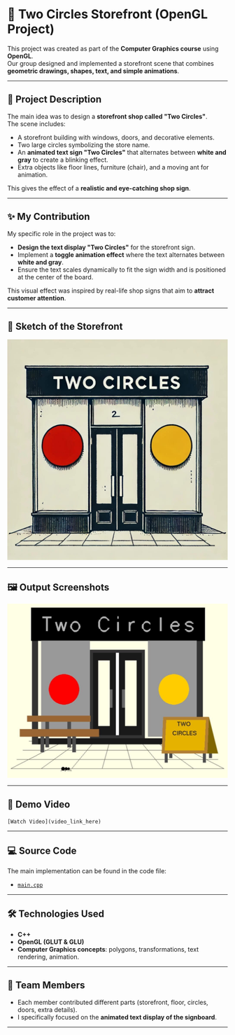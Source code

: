 # 🏪 Two Circles Storefront (OpenGL Project)

This project was created as part of the **Computer Graphics course** using **OpenGL**.  
Our group designed and implemented a storefront scene that combines **geometric drawings, shapes, text, and simple animations**.

---

## 📌 Project Description
The main idea was to design a **storefront shop called "Two Circles"**.  
The scene includes:
- A storefront building with windows, doors, and decorative elements.  
- Two large circles symbolizing the store name.  
- An **animated text sign "Two Circles"** that alternates between **white and gray** to create a blinking effect.  
- Extra objects like floor lines, furniture (chair), and a moving ant for animation.

This gives the effect of a **realistic and eye-catching shop sign**.

---

## ✨ My Contribution
My specific role in the project was to:
- **Design the text display "Two Circles"** for the storefront sign.  
- Implement a **toggle animation effect** where the text alternates between **white and gray**.  
- Ensure the text scales dynamically to fit the sign width and is positioned at the center of the board.

This visual effect was inspired by real-life shop signs that aim to **attract customer attention**.

---

## 📝 Sketch of the Storefront


![Sketch](https://github.com/JawaherMQ5/Two-Circles-Storefront-OpenGL-/blob/main/sketch.jpg)

---

## 🖼️ Output Screenshots

![Output](https://github.com/JawaherMQ5/Two-Circles-Storefront-OpenGL-/blob/main/output.jpg)

---

## 🎥 Demo Video


`[Watch Video](video_link_here)`

---

## 💻 Source Code
The main implementation can be found in the code file:

- [`main.cpp`](main.cpp)

---

## 🛠️ Technologies Used
- **C++**
- **OpenGL (GLUT & GLU)**
- **Computer Graphics concepts**: polygons, transformations, text rendering, animation.

---

## 👥 Team Members
- Each member contributed different parts (storefront, floor, circles, doors, extra details).  
- I specifically focused on the **animated text display of the signboard**.

---
